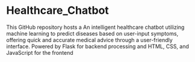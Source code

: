 # Healthcare_Chatbot
This GitHub repository hosts a An intelligent healthcare chatbot utilizing machine learning to predict diseases based on user-input symptoms, offering quick and accurate medical advice through a user-friendly interface. Powered by Flask for backend processing and HTML, CSS, and JavaScript for the frontend
